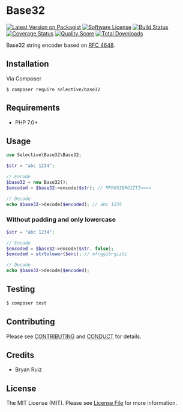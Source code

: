 # Base32

[![Latest Version on Packagist](https://img.shields.io/github/release/selective-php/base32.svg)](https://packagist.org/packages/selective/base32)
[![Software License](https://img.shields.io/badge/license-MIT-brightgreen.svg)](LICENSE.md)
[![Build Status](https://travis-ci.org/selective-php/base32.svg?branch=master)](https://travis-ci.org/selective-php/base32)
[![Coverage Status](https://scrutinizer-ci.com/g/selective-php/base32/badges/coverage.png?b=master)](https://scrutinizer-ci.com/g/selective-php/base32/code-structure)
[![Quality Score](https://scrutinizer-ci.com/g/selective-php/base32/badges/quality-score.png?b=master)](https://scrutinizer-ci.com/g/selective-php/base32/?branch=master)
[![Total Downloads](https://img.shields.io/packagist/dt/selective/base32.svg)](https://packagist.org/packages/selective/base32/stats)

Base32 string encoder based on [RFC 4648](https://tools.ietf.org/html/rfc4648#section-6).

## Installation

Via Composer

```
$ composer require selective/base32
```

## Requirements

* PHP 7.0+

## Usage

```php
use Selective\Base32\Base32;

$str = "abc 1234";

// Encode
$base32 = new Base32();
$encoded = $base32->encode($str); // MFRGGIBRGIZTI====

// Decode
echo $base32->decode($encoded); // abc 1234
```

### Without padding and only lowercase

```php
$str = "abc 1234";

// Encode
$encoded = $base32->encode($str, false);
$encoded = strtolower($enc); // mfrggibrgizti

// Decode
echo $base32->decode($encoded);
```

## Testing

``` bash
$ composer test
```

## Contributing

Please see [CONTRIBUTING](CONTRIBUTING.md) and [CONDUCT](CONDUCT.md) for details.

## Credits
* Bryan Ruiz

## License

The MIT License (MIT). Please see [License File](LICENSE.md) for more information.
